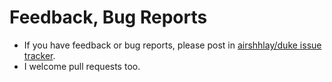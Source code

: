 # Feedback, Bug Reports

* If you have feedback or bug reports, please post in [airshhlay/duke issue tracker](https://github.com/airshhlay/duke/issues).
* I welcome pull requests too.